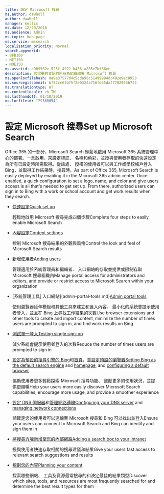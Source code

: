 ```yaml
---
title: 設定 Microsoft 搜尋
ms.author: dawholl
author: dawholl
manager: kellis
ms.date: 12/20/2018
ms.audience: Admin
ms.topic: hub-page
ms.service: mssearch
localization_priority: Normal
search.appverid:
- BFB160
- MET150
- MOE150
ms.assetid: c989562e-525f-4922-b436-a885e7bf36ee
description: 您需要的資訊的所有為組織部署 Microsoft 搜尋
ms.openlocfilehash: 0a9a37577d4c5cda98c51499994dc402e9ac8953
ms.sourcegitcommit: bf52cc63b75f2e0324a716fe65da47702956b722
ms.translationtype: HT
ms.contentlocale: zh-TW
ms.lasthandoff: 01/18/2019
ms.locfileid: "29380054"
---
```

# <a name="set-up-microsoft-search"></a><span data-ttu-id="42b02-103">設定 Microsoft 搜尋</span><span class="sxs-lookup"><span data-stu-id="42b02-103">Set up Microsoft Search</span></span>

<span data-ttu-id="42b02-p101">Office 365 的一部分，Microsoft Search 輕鬆地啟用 Microsoft 365 系統管理中心的部署。一旦啟用，來設定標誌、 名稱和色彩，並授與使用者存取的快速設定為所有已設定時所需取得。從該處、 授權的使用者可以與工作或學校帳戶登入 Bing，並取得工作結果時，搜尋時。</span><span class="sxs-lookup"><span data-stu-id="42b02-p101">As part of Office 365, Microsoft Search is easily deployed by enabling it in the Microsoft 365 admin center. Once enabled, a quick configuration to set a logo, name, and color and give users access is all that's needed to get set up. From there, authorized users can sign in to Bing with a work or school account and get work results when they search.</span></span>

- [<span data-ttu-id="42b02-107">快速設定</span><span class="sxs-lookup"><span data-stu-id="42b02-107">Quick set up</span></span>](quick-set-up.md)
    
    <span data-ttu-id="42b02-108">輕鬆地啟用 Microsoft 搜尋完成四個步驟</span><span class="sxs-lookup"><span data-stu-id="42b02-108">Complete four steps to easily enable Microsoft Search</span></span>

- [<span data-ttu-id="42b02-109">內容設定</span><span class="sxs-lookup"><span data-stu-id="42b02-109">Content settings</span></span>](content-settings.md)
    
    <span data-ttu-id="42b02-110">控制 Microsoft 搜尋結果的外觀與風格</span><span class="sxs-lookup"><span data-stu-id="42b02-110">Control the look and feel of Microsoft Search results</span></span>
    
- [<span data-ttu-id="42b02-111">新增使用者</span><span class="sxs-lookup"><span data-stu-id="42b02-111">Adding users</span></span>](add-users.md)
    
    <span data-ttu-id="42b02-112">管理適用於系統管理員和編輯者、 入口網站的存取並提供或限制存取 Microsoft 搜尋組織內</span><span class="sxs-lookup"><span data-stu-id="42b02-112">Manage portal access for administrators and editors, and provide or restrict access to Microsoft Search within your organization</span></span>
    
- <span data-ttu-id="42b02-113">[系統管理工具] 入口網站](admin-portal-tools.md)</span><span class="sxs-lookup"><span data-stu-id="42b02-113">[Admin portal tools](admin-portal-tools.md)</span></span>
    
    <span data-ttu-id="42b02-114">使用瀏覽器延伸模組和其他工具來建立和匯入內容、 最小化的系統會提示使用者登入，並且在 Bing 上尋找工作結果的次數</span><span class="sxs-lookup"><span data-stu-id="42b02-114">Use browser extensions and other tools to create and import content, minimize the number of times users are prompted to sign in, and find work results on Bing</span></span>
    
- [<span data-ttu-id="42b02-115">測試單一登入</span><span class="sxs-lookup"><span data-stu-id="42b02-115">Testing single sign-on</span></span>](test-single-sign-on.md)
    
    <span data-ttu-id="42b02-116">減少系統會提示使用者登入的次數</span><span class="sxs-lookup"><span data-stu-id="42b02-116">Reduce the number of times users are prompted to sign in</span></span>
    
- <span data-ttu-id="42b02-117">[設定為預設的搜尋引擎的 Bing](set-default-search-engine.md)和[首頁](set-default-homepage.md)，並[設定預設的瀏覽器](set-default-browser.md)</span><span class="sxs-lookup"><span data-stu-id="42b02-117">[Setting Bing as the default search engine](set-default-search-engine.md) and [homepage](set-default-homepage.md), and [configuring a default browser](set-default-browser.md)</span></span>
    
    <span data-ttu-id="42b02-118">協助使用者更多輕鬆探索 Microsoft 搜尋功能、 鼓勵更多的使用狀況，並提供更順暢</span><span class="sxs-lookup"><span data-stu-id="42b02-118">Help your users more easily discover Microsoft Search capabilities, encourage more usage, and provide a smoother experience</span></span>
    
- <span data-ttu-id="42b02-119">[設定 DNS 伺服器](advanced-dns-configuration.md)和[管理網路連線](manage-network-connections.md)</span><span class="sxs-lookup"><span data-stu-id="42b02-119">[Configuring your DNS server](advanced-dns-configuration.md) and [managing network connections](manage-network-connections.md)</span></span>
    
    <span data-ttu-id="42b02-120">請確定您的使用者可以連線至 Microsoft 搜尋和 Bing 可以找出並登入</span><span class="sxs-lookup"><span data-stu-id="42b02-120">Ensure your users can connect to Microsoft Search and Bing can identify and sign them in</span></span>

- [<span data-ttu-id="42b02-121">將搜尋方塊新增至您的內部網路</span><span class="sxs-lookup"><span data-stu-id="42b02-121">Adding a search box to your intranet</span></span>](add-a-search-box-to-your-intranet-site.md)

    <span data-ttu-id="42b02-122">授與使用者快速存取相關的搜尋建議和結果</span><span class="sxs-lookup"><span data-stu-id="42b02-122">Give your users fast access to relevant search suggestions and results</span></span>

- [<span data-ttu-id="42b02-123">規劃您的內容</span><span class="sxs-lookup"><span data-stu-id="42b02-123">Planning your content</span></span>](plan-your-content.md)
    
    <span data-ttu-id="42b02-124">探索哪些網站、 工具及資源最常搜尋的和決定最佳的結果類型</span><span class="sxs-lookup"><span data-stu-id="42b02-124">Discover which sites, tools, and resources are most frequently searched for and determine the best result types for them</span></span>

  

